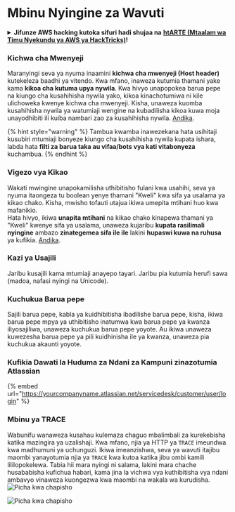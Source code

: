 # Mbinu Nyingine za Wavuti

<details>

<summary><strong>Jifunze AWS hacking kutoka sifuri hadi shujaa na</strong> <a href="https://training.hacktricks.xyz/courses/arte"><strong>htARTE (Mtaalam wa Timu Nyekundu ya AWS ya HackTricks)</strong></a><strong>!</strong></summary>

Njia nyingine za kusaidia HackTricks:

* Ikiwa unataka kuona **kampuni yako ikitangazwa kwenye HackTricks** au **kupakua HackTricks kwa PDF** Angalia [**MIPANGO YA KUJIUNGA**](https://github.com/sponsors/carlospolop)!
* Pata [**bidhaa rasmi za PEASS & HackTricks**](https://peass.creator-spring.com)
* Gundua [**Familia ya PEASS**](https://opensea.io/collection/the-peass-family), mkusanyiko wetu wa kipekee wa [**NFTs**](https://opensea.io/collection/the-peass-family)
* **Jiunge na** 💬 [**Kikundi cha Discord**](https://discord.gg/hRep4RUj7f) au kikundi cha [**telegram**](https://t.me/peass) au **tufuate** kwenye **Twitter** 🐦 [**@hacktricks_live**](https://twitter.com/hacktricks_live)**.**
* **Shiriki mbinu zako za udukuzi kwa kuwasilisha PRs kwa** [**HackTricks**](https://github.com/carlospolop/hacktricks) na [**HackTricks Cloud**](https://github.com/carlospolop/hacktricks-cloud) repos za github.

</details>

### Kichwa cha Mwenyeji

Maranyingi seva ya nyuma inaamini **kichwa cha mwenyeji (Host header)** kutekeleza baadhi ya vitendo. Kwa mfano, inaweza kutumia thamani yake kama **kikoa cha kutuma upya nywila**. Kwa hivyo unapopokea barua pepe na kiungo cha kusahihisha nywila yako, kikoa kinachotumiwa ni kile ulichoweka kwenye kichwa cha mwenyeji. Kisha, unaweza kuomba kusahihisha nywila ya watumiaji wengine na kubadilisha kikoa kuwa moja unayodhibiti ili kuiba nambari zao za kusahihisha nywila. [Andika](https://medium.com/nassec-cybersecurity-writeups/how-i-was-able-to-take-over-any-users-account-with-host-header-injection-546fff6d0f2).

{% hint style="warning" %}
Tambua kwamba inawezekana hata usihitaji kusubiri mtumiaji bonyeze kiungo cha kusahihisha nywila kupata ishara, labda hata **filti za barua taka au vifaa/bots vya kati vitabonyeza** kuchambua.
{% endhint %}

### Vigezo vya Kikao

Wakati mwingine unapokamilisha uthibitisho fulani kwa usahihi, seva ya nyuma itaongeza tu boolean yenye thamani "Kweli" kwa sifa ya usalama ya kikao chako. Kisha, mwisho tofauti utajua ikiwa umepita mtihani huo kwa mafanikio.\
Hata hivyo, ikiwa **unapita mtihani** na kikao chako kinapewa thamani ya "Kweli" kwenye sifa ya usalama, unaweza kujaribu **kupata rasilimali nyingine** ambazo **zinategemea sifa ile ile** lakini **hupaswi kuwa na ruhusa** ya kufikia. [Andika](https://medium.com/@ozguralp/a-less-known-attack-vector-second-order-idor-attacks-14468009781a).

### Kazi ya Usajili

Jaribu kusajili kama mtumiaji anayepo tayari. Jaribu pia kutumia herufi sawa (madoa, nafasi nyingi na Unicode).

### Kuchukua Barua pepe

Sajili barua pepe, kabla ya kuidhibitisha ibadilishe barua pepe, kisha, ikiwa barua pepe mpya ya uthibitisho inatumwa kwa barua pepe ya kwanza iliyosajiliwa, unaweza kuchukua barua pepe yoyote. Au ikiwa unaweza kuwezesha barua pepe ya pili kuidhinisha ile ya kwanza, unaweza pia kuchukua akaunti yoyote.

### Kufikia Dawati la Huduma za Ndani za Kampuni zinazotumia Atlassian

{% embed url="https://yourcompanyname.atlassian.net/servicedesk/customer/user/login" %}

### Mbinu ya TRACE

Wabunifu wanaweza kusahau kulemaza chaguo mbalimbali za kurekebisha katika mazingira ya uzalishaji. Kwa mfano, njia ya HTTP ya `TRACE` imeundwa kwa madhumuni ya uchunguzi. Ikiwa imeanzishwa, seva ya wavuti itajibu maombi yanayotumia njia ya `TRACE` kwa kutoa katika jibu ombi kamili lililopokelewa. Tabia hii mara nyingi ni salama, lakini mara chache husababisha kufichua habari, kama jina la vichwa vya kuthibitisha vya ndani ambavyo vinaweza kuongezwa kwa maombi na wakala wa kurudisha.![Picha kwa chapisho](https://miro.medium.com/max/60/1\*wDFRADTOd9Tj63xucenvAA.png?q=20)

![Picha kwa chapisho](https://miro.medium.com/max/1330/1\*wDFRADTOd9Tj63xucenvAA.png)
